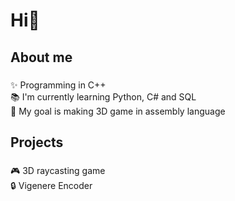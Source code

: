 <h1 align="left">Hi👋</h1>

###

<h2 align="left">About me</h2>

###

<p align="left">✨ Programming in C++<br>📚 I'm currently learning Python, C# and SQL<br>🎯 My goal is making 3D game in assembly language</p>

###

<h2 align="left">Projects</h2>

###

<p align="left">🎮 3D raycasting game<br>🔒 Vigenere Encoder</p>

###
